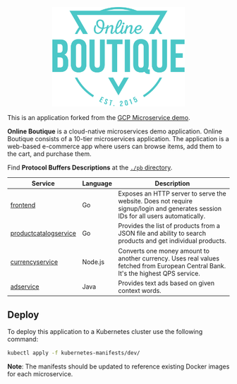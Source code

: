 <p align="center">
<img src="src/frontend/static/icons/Hipster_HeroLogoCyan.svg" width="300" alt="Online Boutique" />

</p>

This is an application forked from the [GCP Microservice demo](https://github.com/GoogleCloudPlatform/microservices-demo).

**Online Boutique** is a cloud-native microservices demo application.
Online Boutique consists of a 10-tier microservices application. The application is a
web-based e-commerce app where users can browse items,
add them to the cart, and purchase them.

Find **Protocol Buffers Descriptions** at the [`./pb` directory](./pb).

| Service                                              | Language      | Description                                                                                                                       |
| ---------------------------------------------------- | ------------- | --------------------------------------------------------------------------------------------------------------------------------- |
| [frontend](./src/frontend)                           | Go            | Exposes an HTTP server to serve the website. Does not require signup/login and generates session IDs for all users automatically. |                                                       |
| [productcatalogservice](./src/productcatalogservice) | Go            | Provides the list of products from a JSON file and ability to search products and get individual products.                        |
| [currencyservice](./src/currencyservice)             | Node.js       | Converts one money amount to another currency. Uses real values fetched from European Central Bank. It's the highest QPS service. |
| [adservice](./src/adservice)                         | Java          | Provides text ads based on given context words.                                                                                   |

## Deploy
To deploy this application to a Kubernetes cluster use the following command:
```bash
kubectl apply -f kubernetes-manifests/dev/
```
 **Note**: The manifests should be updated to reference existing Docker images for each microservice.
